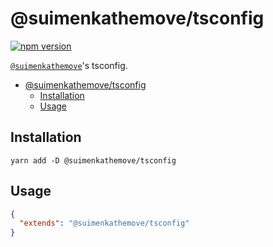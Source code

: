 # @suimenkathemove/tsconfig

[![npm version](https://badge.fury.io/js/@suimenkathemove%2Ftsconfig.svg)](https://badge.fury.io/js/@suimenkathemove%2Ftsconfig)

[`@suimenkathemove`](https://github.com/suimenkathemove)'s tsconfig.

- [@suimenkathemove/tsconfig](#suimenkathemovetsconfig)
  - [Installation](#installation)
  - [Usage](#usage)

## Installation

```shell
yarn add -D @suimenkathemove/tsconfig
```

## Usage

```json
{
  "extends": "@suimenkathemove/tsconfig"
}
```
